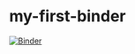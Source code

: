 # my-first-binder
[![Binder](https://mybinder.org/badge_logo.svg)](https://mybinder.org/v2/gh/potel/my-first-binder/HEAD)